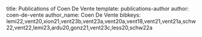 title: Publications of Coen De Vente
template: publications-author
author: coen-de-vente
author_name: Coen De Vente
bibkeys: lemi22,vent20,xion21,vent23b,vent23a,vent20a,vent18,vent21,vent21a,schw22,vent22,lemi23,ardu20,gonz21,vent23c,less20,schw22a